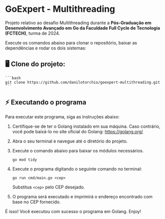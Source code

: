 # GoExpert - Multithreading

Projeto relativo ao desafio Multithreading durante a **Pós-Graduação em Desenvolvimento Avançado em Go da Faculdade Full Cycle de Tecnologia (FCTECH)**, turma de 2024.

Execute os comandos abaixo para clonar o repositório, baixar as dependências e rodar os dois sistemas:

## 🖥️ Clone do projeto:

    ```bash
    git clone https://github.com/danilotorchio/goexpert-multithreading.git
    ```

## ⚡️ Executando o programa

Para executar este programa, siga as instruções abaixo:

1. Certifique-se de ter o Golang instalado em sua máquina. Caso contrário, você pode baixá-lo no site oficial do Golang: https://golang.org/

2. Abra o seu terminal e navegue até o diretório do projeto.

3. Execute o comando abaixo para baixar os módulos necessários.

    ```shell
    go mod tidy
    ```

4. Execute o programa digitando o seguinte comando no terminal:

    ```shell
    go run cmd/main.go <cep>
    ```

    Substitua `<cep>` pelo CEP desejado.

6. O programa será executado e imprimirá o endereço encontrado com base no CEP fornecido.

É isso! Você executou com sucesso o programa em Golang. Enjoy!
